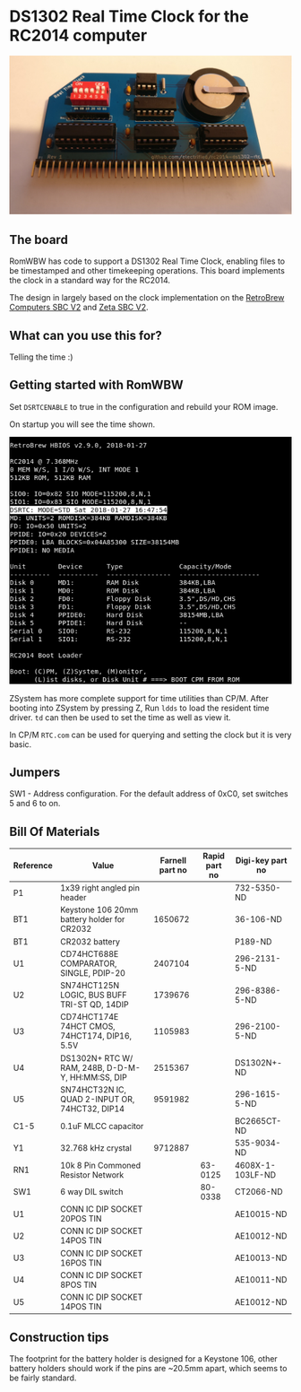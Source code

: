 # DS1302 Real Time Clock for the RC2014 computer

![Picture of the board](./board-r1.jpg?raw=true)

## The board
RomWBW has code to support a DS1302 Real Time Clock, enabling files to be timestamped and other timekeeping operations. This board implements the clock in a standard way for the RC2014. 

The design in largely based on the clock implementation on the [RetroBrew Computers SBC V2](https://retrobrewcomputers.org/doku.php?id=boards:sbc:sbc_v2:start) and [Zeta SBC V2](http://www.malinov.com/Home/sergeys-projects/zeta-sbc-v2).

## What can you use this for?
Telling the time :)

## Getting started with RomWBW

Set ```DSRTCENABLE``` to true in the configuration and rebuild your ROM image.

On startup you will see the time shown.

![Boot](./boot.png?raw=true)

ZSystem has more complete support for time utilities than CP/M. After booting into ZSystem by pressing Z, Run ```ldds``` to load the resident time driver. ```td``` can then be used to set the time as well as view it.

In CP/M ```RTC.com``` can be used for querying and setting the clock but it is very basic.

## Jumpers
SW1 - Address configuration. For the default address of 0xC0, set switches 5 and 6 to on.

## Bill Of Materials

Reference| Value|Farnell part no|Rapid part no|Digi-key part no|
---------|------|---------------|-------------|----------------|
P1|1x39 right angled pin header|||732-5350-ND|
BT1|Keystone 106 20mm battery holder for CR2032|1650672||36-106-ND|
BT1|CR2032 battery|||P189-ND|
U1|CD74HCT688E COMPARATOR, SINGLE, PDIP-20|2407104||296-2131-5-ND|
U2|SN74HCT125N LOGIC, BUS BUFF TRI-ST QD, 14DIP|1739676||296-8386-5-ND|
U3|CD74HCT174E 74HCT CMOS, 74HCT174, DIP16, 5.5V|1105983||296-2100-5-ND|
U4|DS1302N+ RTC W/ RAM, 248B, D-D-M-Y, HH:MM:SS, DIP|2515367||DS1302N+-ND|
U5|SN74HCT32N IC, QUAD 2-INPUT OR, 74HCT32, DIP14|9591982||296-1615-5-ND|
C1-5|0.1uF MLCC capacitor|||BC2665CT-ND|
Y1|32.768 kHz crystal|9712887||535-9034-ND|
RN1|10k 8 Pin Commoned Resistor Network||63-0125|4608X-1-103LF-ND|
SW1|6 way DIL switch||80-0338|CT2066-ND|
U1|CONN IC DIP SOCKET 20POS TIN|||AE10015-ND|
U2|CONN IC DIP SOCKET 14POS TIN|||AE10012-ND|
U3|CONN IC DIP SOCKET 16POS TIN|||AE10013-ND|
U4|CONN IC DIP SOCKET 8POS TIN|||AE10011-ND|
U5|CONN IC DIP SOCKET 14POS TIN|||AE10012-ND|

## Construction tips
The footprint for the battery holder is designed for a Keystone 106, other battery holders should work if the pins are ~20.5mm apart, which seems to be fairly standard.